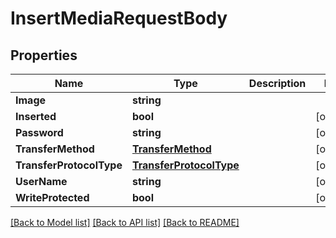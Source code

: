 # InsertMediaRequestBody

## Properties

Name | Type | Description | Notes
------------ | ------------- | ------------- | -------------
**Image** | **string** |  | 
**Inserted** | **bool** |  | [optional] 
**Password** | **string** |  | [optional] 
**TransferMethod** | [**TransferMethod**](TransferMethod.md) |  | [optional] 
**TransferProtocolType** | [**TransferProtocolType**](TransferProtocolType.md) |  | [optional] 
**UserName** | **string** |  | [optional] 
**WriteProtected** | **bool** |  | [optional] 

[[Back to Model list]](../README.md#documentation-for-models) [[Back to API list]](../README.md#documentation-for-api-endpoints) [[Back to README]](../README.md)


